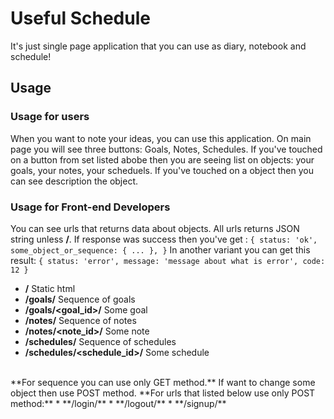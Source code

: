 # Useful Schedule
It's just single page application that you can use as diary, notebook and schedule!

## Usage
### Usage for users
When you want to note your ideas, you can use this application. On main page you will see three buttons: Goals, Notes, Schedules.
If you've touched on a button from set listed abobe then you are seeing list on objects: your goals, your notes, your scheduels.
If you've touched on a object then you can see description the object.

### Usage for Front-end Developers
You can see urls that returns data about objects. All urls returns JSON string unless **/**.
If response was success then you've get :
`{
  status: 'ok',
  some_object_or_sequence: { ... },
}`
In another variant you can get this result:
`{
  status: 'error',
  message: 'message about what is error',
  code: 12
}`
* **/**
Static html
* **/goals/**
Sequence of goals
* **/goals/<goal_id>/**
Some goal
* **/notes/**
Sequence of notes
* **/notes/<note_id>/**
Some note
* **/schedules/**
Sequence of schedules
* **/schedules/<schedule_id>/**
Some schedule
</br>
**For sequence you can use only GET method.** If want to change some object then use POST method.
**For urls that listed below use only POST method:**
* **/login/**
* **/logout/**
* **/signup/**
